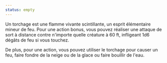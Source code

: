 ```yaml
---
status: empty
---
```

Un torchage est une flamme vivante scintillante, un esprit élémentaire mineur de feu. Pour une action bonus, vous pouvez réaliser une attaque de sort à distance contre n'importe quelle créature à 60 ft, infligeant 1d6 dégâts de feu si vous touchez.

De plus, pour une action, vous pouvez utiliser le torchage pour causer un feu, faire fondre de la neige ou de la glace ou faire bouillir de l'eau.